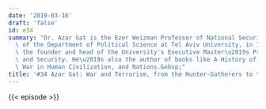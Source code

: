 ```yaml
---
date: '2019-03-16'
draft: 'false'
id: e34
summary: "Dr. Azar Gat is the Ezer Weizman Professor of National Security and Chair\
  \ of the Department of Political Science at Tel Aviv University, in Israel. He is\
  \ the founder and head of the University's Executive Master\u2019s Program in Diplomacy\
  \ and Security. He\u2019s also the author of books like A History of Military Thought,\
  \ War in Human Civilization, and Nations.&nbsp;"
title: '#34 Azar Gat: War and Terrorism, from the Hunter-Gatherers to the Long Peace'
---
```

{{< episode >}}
